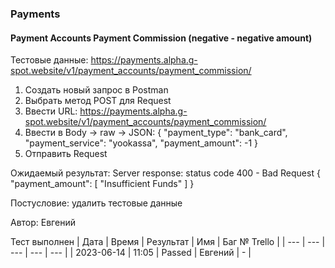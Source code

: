 ### Payments
#### Payment Accounts Payment Commission (negative - negative amount)

Тестовые данные: https://payments.alpha.g-spot.website/v1/payment_accounts/payment_commission/


1. Создать новый запрос в Postman
2. Выбрать метод POST для Request
3. Ввести URL: https://payments.alpha.g-spot.website/v1/payment_accounts/payment_commission/
4. Ввести в Body -> raw -> JSON:
{
  "payment_type": "bank_card",
  "payment_service": "yookassa",
  "payment_amount": -1
}
5. Отправить Request

Ожидаемый результат: Server response: status code 400 - Bad Request
{
    "payment_amount": [
        "Insufficient Funds"
    ]
}


Постусловие: удалить тестовые данные

Автор: Евгений

Тест выполнен
| Дата | Время | Результат | Имя | Баг № Trello |
| --- | --- | --- | --- | --- |
| 2023-06-14 | 11:05 | Passed | Евгений | - | 